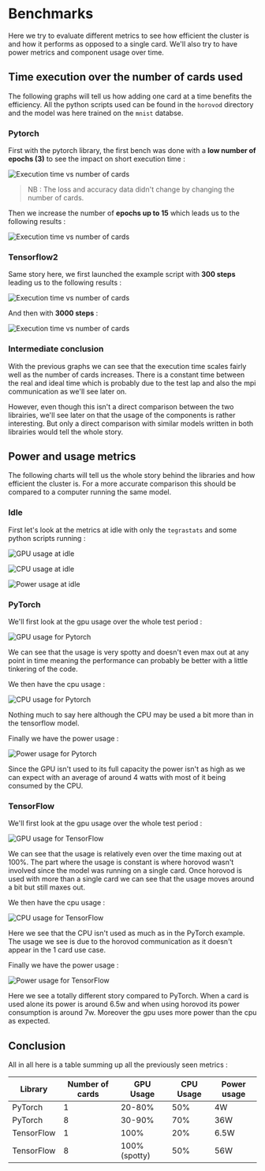 # Benchmarks

Here we try to evaluate different metrics to see how efficient the cluster is and how it performs as opposed to a single card. We'll also try to have power metrics and component usage over time.

## Time execution over the number of cards used

The following graphs will tell us how adding one card at a time benefits the efficiency.
All the python scripts used can be found in the `horovod` directory and the model was here trained on the `mnist` databse.

### Pytorch

First with the pytorch library, the first bench was done with a **low number of epochs (3)** to see the impact on short execution time :

![Execution time vs number of cards](https://raw.githubusercontent.com/mohamed-chamrouk/jetson-nano-clustering/master/sources/pytorch-3epochs.png)

> NB : The loss and accuracy data didn't change by changing the number of cards.

Then we increase the number of **epochs up to 15** which leads us to the following results :

![Execution time vs number of cards](https://raw.githubusercontent.com/mohamed-chamrouk/jetson-nano-clustering/master/sources/pytorch-15epochs.png)

### Tensorflow2

Same story here, we first launched the example script with **300 steps** leading us to the following results :

![Execution time vs number of cards](https://raw.githubusercontent.com/mohamed-chamrouk/jetson-nano-clustering/master/sources/tensorflow-300steps.png)

And then with **3000 steps** :

![Execution time vs number of cards](https://raw.githubusercontent.com/mohamed-chamrouk/jetson-nano-clustering/master/sources/tensorflow-3000steps.png)

### Intermediate conclusion

With the previous graphs we can see that the execution time scales fairly well as the number of cards increases. There is a constant time between the real and ideal time which is probably due to the test lap and also the mpi communication as we'll see later on.

However, even though this isn't a direct comparison between the two librairies, we'll see later on that the usage of the components is rather interesting. But only a direct comparison with similar models written in both librairies would tell the whole story.

## Power and usage metrics

The following charts will tell us the whole story behind the libraries and how efficient the cluster is. For a more accurate comparison this should be compared to a computer running the same model.

### Idle

First let's look at the metrics at idle with only the `tegrastats` and some python scripts running :

![GPU usage at idle](https://raw.githubusercontent.com/mohamed-chamrouk/jetson-nano-clustering/master/sources/idle_gpu_usage.png)

![CPU usage at idle](https://raw.githubusercontent.com/mohamed-chamrouk/jetson-nano-clustering/master/sources/idle_cpu_usage.png)

![Power usage at idle](https://raw.githubusercontent.com/mohamed-chamrouk/jetson-nano-clustering/master/sources/idle_power_usage.png)

### PyTorch

We'll first look at the gpu usage over the whole test period :

![GPU usage for Pytorch](https://raw.githubusercontent.com/mohamed-chamrouk/jetson-nano-clustering/master/sources/pytorch_gpu_usage.png)

We can see that the usage is very spotty and doesn't even max out at any point in time meaning the performance can probably be better with a little tinkering of the code.

We then have the cpu usage :

![CPU usage for Pytorch](https://raw.githubusercontent.com/mohamed-chamrouk/jetson-nano-clustering/master/sources/pytorch_cpu_usage.png)

Nothing much to say here although the CPU may be used a bit more than in the tensorflow model.

Finally we have the power usage :

![Power usage for Pytorch](https://raw.githubusercontent.com/mohamed-chamrouk/jetson-nano-clustering/master/sources/pytorch_power_usage.png)

Since the GPU isn't used to its full capacity the power isn't as high as we can expect with an average of around 4 watts with most of it being consumed by the CPU.

### TensorFlow

We'll first look at the gpu usage over the whole test period :

![GPU usage for TensorFlow](https://raw.githubusercontent.com/mohamed-chamrouk/jetson-nano-clustering/master/sources/tensorflow_gpu_usage.png)

We can see that the usage is relatively even over the time maxing out at 100%. The part where the usage is constant is where horovod wasn't involved since the model was running on a single card. Once horovod is used with more than a single card we can see that the usage moves around a bit but still maxes out.

We then have the cpu usage :

![CPU usage for TensorFlow](https://raw.githubusercontent.com/mohamed-chamrouk/jetson-nano-clustering/master/sources/tensorflow_cpu_usage.png)

Here we see that the CPU isn't used as much as in the PyTorch example. The usage we see is due to the horovod communication as it doesn't appear in the 1 card use case.

Finally we have the power usage :

![Power usage for TensorFlow](https://raw.githubusercontent.com/mohamed-chamrouk/jetson-nano-clustering/master/sources/tensorflow_power_usage.png)

Here we see a totally different story compared to PyTorch. When a card is used alone its power is around 6.5w and when using horovod its power consumption is around 7w. Moreover the gpu uses more power than the cpu as expected.

## Conclusion

All in all here is a table summing up all the previously seen metrics :

| Library | Number of cards | GPU Usage | CPU Usage | Power usage |
|-|-|-|-|-|
|PyTorch|1|20-80%|50%|4W|
|PyTorch|8|30-90%|70%|36W|
|TensorFlow|1|100%|20%|6.5W|
|TensorFlow|8|100% (spotty)|50%|56W|